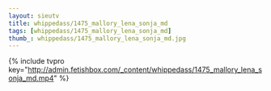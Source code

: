 ```yaml
--- 
layout: sieutv
title: whippedass/1475_mallory_lena_sonja_md
tags: [whippedass/1475_mallory_lena_sonja_md]
thumb_: whippedass/1475_mallory_lena_sonja_md.jpg
---
```

{% include tvpro key="http://admin.fetishbox.com/_content/whippedass/1475_mallory_lena_sonja_md.mp4" %} 
